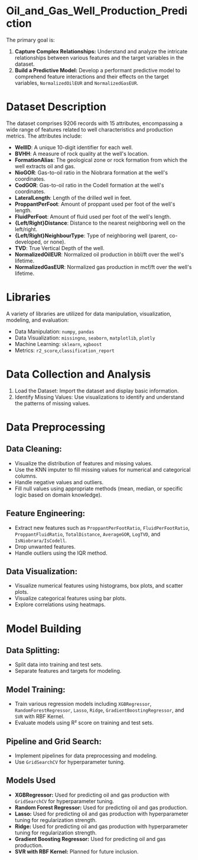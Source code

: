 # Oil_and_Gas_Well_Production_Prediction

The primary goal is:

1. **Capture Complex Relationships:** Understand and analyze the intricate relationships between various features and the target variables in the dataset.
2. **Build a Predictive Model:** Develop a performant predictive model to comprehend feature interactions and their effects on the target variables, `NormalizedOilEUR` and `NormalizedGasEUR`.



# Dataset Description
The dataset comprises 9206 records with 15 attributes, encompassing a wide range of features related to well characteristics and production metrics. The attributes include:

- **WellID**: A unique 10-digit identifier for each well.
- **BVHH**: A measure of rock quality at the well's location.
- **FormationAlias**: The geological zone or rock formation from which the well extracts oil and gas.
- **NioGOR**: Gas-to-oil ratio in the Niobrara formation at the well's coordinates.
- **CodGOR**: Gas-to-oil ratio in the Codell formation at the well's coordinates.
- **LateralLength**: Length of the drilled well in feet.
- **ProppantPerFoot**: Amount of proppant used per foot of the well's length.
- **FluidPerFoot**: Amount of fluid used per foot of the well's length.
- **{Left/Right}Distance**: Distance to the nearest neighboring well on the left/right.
- **{Left/Right}NeighbourType**: Type of neighboring well (parent, co-developed, or none).
- **TVD**: True Vertical Depth of the well.
- **NormalizedOilEUR**: Normalized oil production in bbl/ft over the well's lifetime.
- **NormalizedGasEUR**: Normalized gas production in mcf/ft over the well's lifetime.


# Libraries
A variety of libraries are utilized for data manipulation, visualization, modeling, and evaluation:

- Data Manipulation: `numpy`, `pandas`
- Data Visualization: `missingno`, `seaborn`, `matplotlib`, `plotly`
- Machine Learning: `sklearn`, `xgboost`
- Metrics: `r2_score`,`classification_report`


# Data Collection and Analysis

1. Load the Dataset: Import the dataset and display basic information.
2. Identify Missing Values: Use visualizations to identify and understand the patterns of missing values.


# Data Preprocessing
## Data Cleaning:

- Visualize the distribution of features and missing values.
- Use the KNN imputer to fill missing values for numerical and categorical columns.
- Handle negative values and outliers.
- Fill null values using appropriate methods (mean, median, or specific logic based on domain knowledge).
  
## Feature Engineering:

- Extract new features such as `ProppantPerFootRatio`, `FluidPerFootRatio`, `ProppantFluidRatio`, `TotalDistance`, `AverageGOR`, `LogTVD`, and `IsNiobrara/IsCodell`.
- Drop unwanted features.
- Handle outliers using the IQR method.

  
## Data Visualization:

- Visualize numerical features using histograms, box plots, and scatter plots.
- Visualize categorical features using bar plots.
- Explore correlations using heatmaps.

  
# Model Building
## Data Splitting:

- Split data into training and test sets.
- Separate features and targets for modeling.
  
## Model Training:

- Train various regression models including `XGBRegressor`, `RandomForestRegressor`, `Lasso`, `Ridge`, `GradientBoostingRegressor`, and `SVR` with RBF Kernel.
- Evaluate models using R² score on training and test sets.
  
## Pipeline and Grid Search:

- Implement pipelines for data preprocessing and modeling.
- Use `GridSearchCV` for hyperparameter tuning.
  
## Models Used
- **XGBRegressor:** Used for predicting oil and gas production with `GridSearchCV` for hyperparameter tuning.
- **Random Forest Regressor:** Used for predicting oil and gas production.
- **Lasso:** Used for predicting oil and gas production with hyperparameter tuning for regularization strength.
- **Ridge:** Used for predicting oil and gas production with hyperparameter tuning for regularization strength.
- **Gradient Boosting Regressor:** Used for predicting oil and gas production.
- **SVR with RBF Kernel:** Planned for future inclusion.
